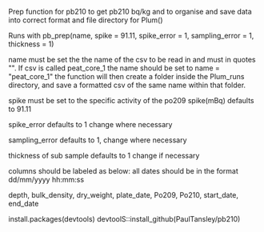 Prep function for pb210 to get pb210 bq/kg and to organise and save data into correct format and file directory for Plum()

Runs with pb_prep(name, spike = 91.11, spike_error = 1, sampling_error = 1, thickness = 1)

name must be set the the name of the csv to be read in and must in quotes "". If csv is called peat_core_1 the name should be set to name = "peat_core_1" the function 
will then create a folder inside the Plum_runs directory, and save a formatted csv of the same name within that folder. 

spike must be set to the specific activity of the po209 spike(mBq) defaults to 91.11

spike_error defaults to 1 change where necessary 

sampling_error defaults to 1, change where necessary

thickness of sub sample defaults to 1 change if necessary 

columns should be labeled as below: all dates should be in the format dd/mm/yyyy hh:mm:ss


depth,	  bulk_density,  	dry_weight,  	plate_date,   	Po209, 	Po210, 	start_date,  	end_date


install.packages(devtools)
devtoolS::install_github(PaulTansley/pb210)
